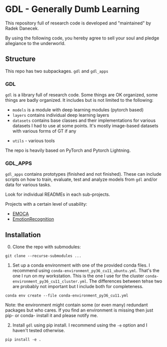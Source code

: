 # GDL - Generally Dumb Learning 
This repository full of research code is developed and "maintained" by Radek Danecek. 

By using the following code, you hereby agree to sell your soul and pledge allegiance to the underworld. 


## Structure 
This repo has two subpackages. `gdl` and `gdl_apps` 

### GDL
`gdl` is a library full of research code. Some things are OK organized, some things are badly organized. It includes but is not limited to the following: 

- `models` is a module with deep learning modules (pytorch based) 
- `layers` contains individual deep learning layers 
- `datasets` contains base classes and their implementations for various datasets I had to use at some points. It's mostly image-based datasets with various forms of GT if any
<!-- - `optimizers`  -->
<!-- - `transforms`  -->
- `utils` - various tools

The repo is heavily based on PyTorch and Pytorch Lightning. 

### GDL_APPS 
`gdl_apps` contains prototypes (finished and not finished). These can include scripts on how to train, evaluate, test and analyze models from `gdl` and/or data for various tasks. 

Look for individual READMEs in each sub-projects. 

Projects with a certain level of usability: 
- [EMOCA](gdl_apps/EMOCA) 
- [EmotionRecognition](gdl_apps/EmotionRecognition)


## Installation 

0) Clone the repo with submodules: 
```
git clone --recurse-submodules ...
```

1) Set up a conda environment with one of the provided conda files. I recommend using `conda-environment_py36_cu11_ubuntu.yml`. That's the one I run on my workstation. This is the one I use for the cluster `conda-environment_py36_cu11_cluster.yml`. The differences between tehse two are probably not important but I include both for completeness. 


`conda env create --file conda-environment_py36_cu11.yml`

Note: the environment might contain some (or even many) redundant packages but who cares. If you find an environment is missing then just pip- or conda- install it and please notify me.


2) Install `gdl` using pip install. I recommend using the `-e` option and I haven't tested otherwise. 

`pip install -e .`
